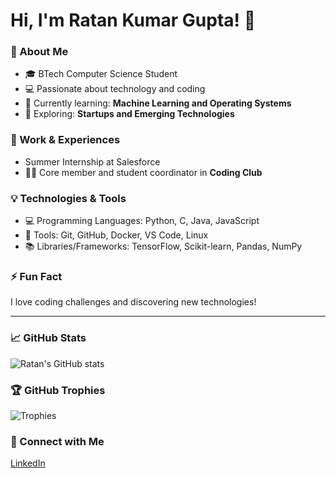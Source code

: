 # Hi, I'm Ratan Kumar Gupta! 👋

### 🚀 About Me
- 🎓 BTech Computer Science Student
- 💻 Passionate about technology and coding
- 🌱 Currently learning: **Machine Learning and Operating Systems**
- 🤔 Exploring: **Startups and Emerging Technologies**

### 💼 Work & Experiences
- Summer Internship at Salesforce 
- 🧑‍💻 Core member and student coordinator in **Coding Club**

### 💡 Technologies & Tools
- 💻 Programming Languages: Python, C, Java, JavaScript
- 🔧 Tools: Git, GitHub, Docker, VS Code, Linux
- 📚 Libraries/Frameworks: TensorFlow, Scikit-learn, Pandas, NumPy

### ⚡ Fun Fact
I love coding challenges and discovering new technologies!

---

### 📈 GitHub Stats
![Ratan's GitHub stats](https://github-readme-stats.vercel.app/api?username=ratan221&show_icons=true&theme=radical)

### 🏆 GitHub Trophies
![Trophies](https://github-profile-trophy.vercel.app/?username=ratan221&theme=dracula)

### 🔗 Connect with Me
[LinkedIn](https://www.linkedin.com/in/ratankumargupta12/)

